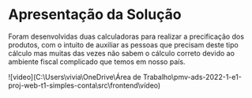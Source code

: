 # Apresentação da Solução

Foram desenvolvidas duas calculadoras para realizar a precificação dos produtos, com o intuito de auxiliar as pessoas que precisam deste tipo cálculo mas muitas das vezes não sabem o cálculo correto devido ao ambiente fiscal complicado que temos em nosso país.

![video](C:\Users\vivia\OneDrive\Área de Trabalho\pmv-ads-2022-1-e1-proj-web-t1-simples-conta\src\frontend\vídeo)